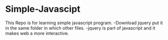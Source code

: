 # Simple-Javascipt
This Repo is for learning simple javascript program.
-Download jquery put it in the same folder in which other files.
-jquery is part of javascript and it makes web a more interactive.
